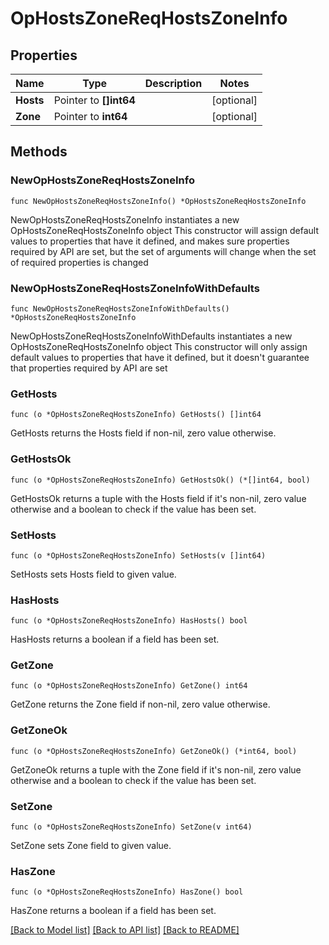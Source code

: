 # OpHostsZoneReqHostsZoneInfo

## Properties

Name | Type | Description | Notes
------------ | ------------- | ------------- | -------------
**Hosts** | Pointer to **[]int64** |  | [optional] 
**Zone** | Pointer to **int64** |  | [optional] 

## Methods

### NewOpHostsZoneReqHostsZoneInfo

`func NewOpHostsZoneReqHostsZoneInfo() *OpHostsZoneReqHostsZoneInfo`

NewOpHostsZoneReqHostsZoneInfo instantiates a new OpHostsZoneReqHostsZoneInfo object
This constructor will assign default values to properties that have it defined,
and makes sure properties required by API are set, but the set of arguments
will change when the set of required properties is changed

### NewOpHostsZoneReqHostsZoneInfoWithDefaults

`func NewOpHostsZoneReqHostsZoneInfoWithDefaults() *OpHostsZoneReqHostsZoneInfo`

NewOpHostsZoneReqHostsZoneInfoWithDefaults instantiates a new OpHostsZoneReqHostsZoneInfo object
This constructor will only assign default values to properties that have it defined,
but it doesn't guarantee that properties required by API are set

### GetHosts

`func (o *OpHostsZoneReqHostsZoneInfo) GetHosts() []int64`

GetHosts returns the Hosts field if non-nil, zero value otherwise.

### GetHostsOk

`func (o *OpHostsZoneReqHostsZoneInfo) GetHostsOk() (*[]int64, bool)`

GetHostsOk returns a tuple with the Hosts field if it's non-nil, zero value otherwise
and a boolean to check if the value has been set.

### SetHosts

`func (o *OpHostsZoneReqHostsZoneInfo) SetHosts(v []int64)`

SetHosts sets Hosts field to given value.

### HasHosts

`func (o *OpHostsZoneReqHostsZoneInfo) HasHosts() bool`

HasHosts returns a boolean if a field has been set.

### GetZone

`func (o *OpHostsZoneReqHostsZoneInfo) GetZone() int64`

GetZone returns the Zone field if non-nil, zero value otherwise.

### GetZoneOk

`func (o *OpHostsZoneReqHostsZoneInfo) GetZoneOk() (*int64, bool)`

GetZoneOk returns a tuple with the Zone field if it's non-nil, zero value otherwise
and a boolean to check if the value has been set.

### SetZone

`func (o *OpHostsZoneReqHostsZoneInfo) SetZone(v int64)`

SetZone sets Zone field to given value.

### HasZone

`func (o *OpHostsZoneReqHostsZoneInfo) HasZone() bool`

HasZone returns a boolean if a field has been set.


[[Back to Model list]](../README.md#documentation-for-models) [[Back to API list]](../README.md#documentation-for-api-endpoints) [[Back to README]](../README.md)


